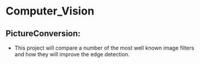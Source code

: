 # Computer_Vision
 
## PictureConversion:
- This project will compare a number of the most well known image filters and how they will improve the edge detection.
